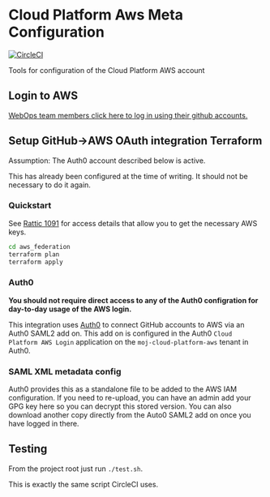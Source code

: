 # Cloud Platform Aws Meta Configuration

[![CircleCI](https://circleci.com/gh/ministryofjustice/cloud-platform-aws-meta-configuration.svg?style=svg)](https://circleci.com/gh/ministryofjustice/cloud-platform-aws-meta-configuration)

Tools for configuration of the Cloud Platform AWS account

## Login to AWS

[WebOps team members click here to log in using their github
accounts.](https://moj-cloud-platform-aws.eu.auth0.com/samlp/kFdXX6zOFH94lH17Cots9Nop0j8UfdBn)

## Setup GitHub->AWS OAuth integration Terraform

Assumption: The Auth0 account described below is active.

This has already been configured at the time of writing.  It should not
be necessary to do it again.

### Quickstart

See [Rattic 1091](https://rattic.service.dsd.io/cred/detail/1091/) for
access details that allow you to get the necessary AWS keys.

```bash
cd aws_federation
terraform plan
terraform apply
```

### Auth0

**You should not require direct access to any of the Auth0 configration
for day-to-day usage of the AWS login.**

This integration uses [Auth0](https://auth0.com/) to connect GitHub
accounts to AWS via an Auth0 SAML2 add on. This add on is configured in
the Auth0 `Cloud Platform AWS Login` application on the
`moj-cloud-platform-aws` tenant in Auth0.

### SAML XML metadata config

Auth0 provides this as a standalone file to be added to the AWS IAM
configuration. If you need to re-upload, you can have an admin add your
GPG key here so you can decrypt this stored version.  You can also
download another copy directly from the Auto0 SAML2 add on once you have
logged in there.

## Testing

From the project root just run `./test.sh`.

This is exactly the same script CircleCI uses.

